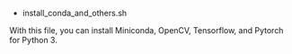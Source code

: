 - install_conda_and_others.sh

With this file, you can install Miniconda, OpenCV, Tensorflow, and Pytorch for Python 3.
